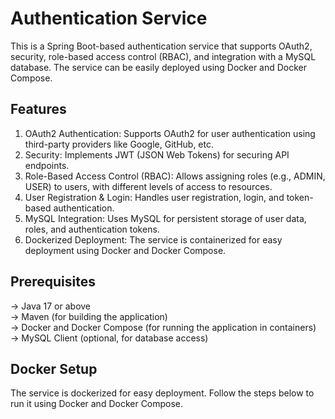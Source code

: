 
# Authentication Service

This is a Spring Boot-based authentication service that supports OAuth2, security, role-based access control (RBAC), and integration with a MySQL database. The service can be easily deployed using Docker and Docker Compose.

## Features

1. OAuth2 Authentication: Supports OAuth2 for user authentication using third-party providers like Google, GitHub, etc.
2. Security: Implements JWT (JSON Web Tokens) for securing API endpoints.
3. Role-Based Access Control (RBAC): Allows assigning roles (e.g., ADMIN, USER) to users, with different levels of access to resources.
4. User Registration & Login: Handles user registration, login, and token-based authentication.
5. MySQL Integration: Uses MySQL for persistent storage of user data, roles, and authentication tokens.
6. Dockerized Deployment: The service is containerized for easy deployment using Docker and Docker Compose.

## Prerequisites

-> Java 17 or above                                                                                                                                                                                                  
-> Maven (for building the application)                                                        
-> Docker and Docker Compose (for running the application in containers)                                                                   
-> MySQL Client (optional, for database access)                                                         

## Docker Setup

The service is dockerized for easy deployment. Follow the steps below to run it using Docker and Docker Compose.


